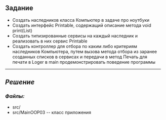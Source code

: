 ## Задание
* Создать наследников класса Компьютер в задаче про ноутбуки
* Создать интерфейс Printable, содержащий описание метода void print(List<Computer>)
* Создать типизированные сервисы на каждый наследник и реализовать в них сервис Printable
* Создать контроллер для отбора по каким либо критериям наследников Компьютера, путем вызова
метода отбора из заранее созданных списков в сервисах и передачи в метод Печать для печати в 
Loger в main продемонстрировать поведение программы



___
## _Решение_
### _Файлы:_
* src/
* src/MainOOP03  --  класс приложения